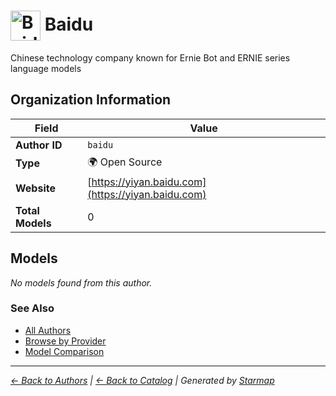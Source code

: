 # <img src="https://raw.githubusercontent.com/agentstation/starmap/master/internal/embedded/logos/baidu.svg" alt="Baidu logo" width="48" height="48" style="vertical-align: middle;"> Baidu
  
  
  
Chinese technology company known for Ernie Bot and ERNIE series language models
  
  
## Organization Information
  
| Field | Value |
|---------|---------|
| **Author ID** | `baidu` |
| **Type** | 🌍 Open Source |
| **Website** | [https://yiyan.baidu.com](https://yiyan.baidu.com) |
| **Total Models** | 0 |

  
## Models
  
*No models found from this author.*
  
### See Also
  
- [All Authors](../)
- [Browse by Provider](../../providers/)
- [Model Comparison](../../models/)
  
---
*_[← Back to Authors](../) | [← Back to Catalog](../../) | Generated by [Starmap](https://github.com/agentstation/starmap)_*